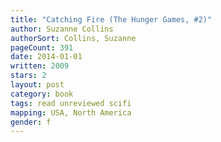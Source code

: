 ```yaml
---
title: "Catching Fire (The Hunger Games, #2)"
author: Suzanne Collins
authorSort: Collins, Suzanne
pageCount: 391
date: 2014-01-01
written: 2009
stars: 2
layout: post
category: book
tags: read unreviewed scifi
mapping: USA, North America
gender: f
---
```

